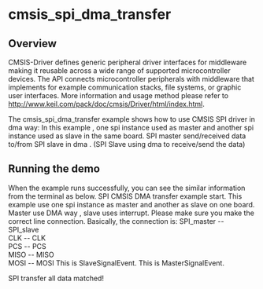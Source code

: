 # cmsis_spi_dma_transfer

## Overview
CMSIS-Driver defines generic peripheral driver interfaces for middleware making it reusable across a wide 
range of supported microcontroller devices. The API connects microcontroller peripherals with middleware 
that implements for example communication stacks, file systems, or graphic user interfaces. 
More information and usage method please refer to http://www.keil.com/pack/doc/cmsis/Driver/html/index.html.

The cmsis_spi_dma_transfer example shows how to use CMSIS SPI driver in dma way:
In this example , one spi instance used as master and another spi instance used as slave in the same board.
SPI master send/received data to/from SPI slave in dma . (SPI Slave using dma to receive/send the data)

## Running the demo
When the example runs successfully, you can see the similar information from the terminal as below.
SPI CMSIS DMA transfer example start.
This example use one spi instance as master and another as slave on one board.
Master use DMA way , slave uses interrupt.
Please make sure you make the correct line connection. Basically, the connection is: 
SPI_master -- SPI_slave   
   CLK      --    CLK  
   PCS      --    PCS  
   MISO     --    MISO  
   MOSI     --    MOSI 
This is SlaveSignalEvent.
This is MasterSignalEvent.
 
SPI transfer all data matched! 
